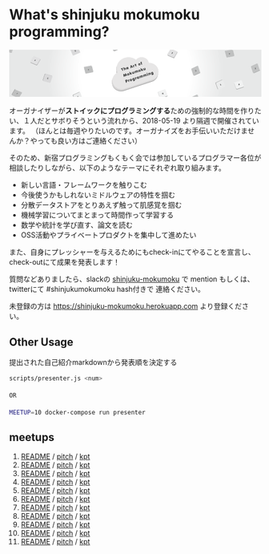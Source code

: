 # What's shinjuku mokumoku programming?

![](/assets/images/shinjuku-mokumoku-banner-960x180.png)

オーガナイザーが**ストイックにプログラミングする**ための強制的な時間を作りたい、１人だとサボりそうという流れから、2018-05-19 より隔週で開催されています。
（ほんとは毎週やりたいのです。オーガナイズをお手伝いいただけませんか？やっても良い方はご連絡ください）

そのため、新宿プログラミングもくもく会では参加しているプログラマー各位が相談したりしながら、以下のようなテーマにそれぞれ取り組みます。

- 新しい言語・フレームワークを触りこむ
- 今後使うかもしれないミドルウェアの特性を掴む
- 分散データストアをとりあえず触って肌感覚を掴む
- 機械学習についてまとまって時間作って学習する
- 数学や統計を学び直す、論文を読む
- OSS活動やプライベートプロダクトを集中して進めたい

また、自身にプレッシャーを与えるためにもcheck-inにてやることを宣言し、check-outにて成果を発表します！

質問などありましたら、slackの [shinjuku-mokumoku](https://shinjuku-mokumoku.slack.com/) で mention もしくは、twitterにて #shinjukumokumoku hash付きで 連絡ください。

未登録の方は https://shinjuku-mokumoku.herokuapp.com より登録ください。

## Other Usage

提出された自己紹介markdownから発表順を決定する

```sh
scripts/presenter.js <num>

OR

MEETUP=10 docker-compose run presenter
```

## meetups

1. [README](/meetups/1/README.md) / [pitch](https://gitpitch.com/shinjuku-mokumoku/shinjuku-mokumoku/master?p=meetups%2F1) / [kpt](/meetups/1/kpt.md)
1. [README](/meetups/2/README.md) / [pitch](https://gitpitch.com/shinjuku-mokumoku/shinjuku-mokumoku/master?p=meetups%2F2) / [kpt](/meetups/2/kpt.md)
1. [README](/meetups/3/README.md) / [pitch](https://gitpitch.com/shinjuku-mokumoku/shinjuku-mokumoku/master?p=meetups%2F3) / [kpt](/meetups/3/kpt.md)
1. [README](/meetups/4/README.md) / [pitch](https://gitpitch.com/shinjuku-mokumoku/shinjuku-mokumoku/master?p=meetups%2F4) / [kpt](/meetups/4/kpt.md)
1. [README](/meetups/5/README.md) / [pitch](https://gitpitch.com/shinjuku-mokumoku/shinjuku-mokumoku/master?p=meetups%2F5) / [kpt](/meetups/5/kpt.md)
1. [README](/meetups/6/README.md) / [pitch](https://gitpitch.com/shinjuku-mokumoku/shinjuku-mokumoku/master?p=meetups%2F6) / [kpt](/meetups/6/kpt.md)
1. [README](/meetups/7/README.md) / [pitch](https://gitpitch.com/shinjuku-mokumoku/shinjuku-mokumoku/master?p=meetups%2F7) / [kpt](/meetups/7/kpt.md)
1. [README](/meetups/8/README.md) / [pitch](https://gitpitch.com/shinjuku-mokumoku/shinjuku-mokumoku/master?p=meetups%2F8) / [kpt](/meetups/8/kpt.md)
1. [README](/meetups/9/README.md) / [pitch](https://gitpitch.com/shinjuku-mokumoku/shinjuku-mokumoku/master?p=meetups%2F9) / [kpt](/meetups/9/kpt.md)
1. [README](/meetups/10/README.md) / [pitch](https://gitpitch.com/shinjuku-mokumoku/shinjuku-mokumoku/master?p=meetups%2F10) / [kpt](/meetups/10/kpt.md)
1. [README](/meetups/11/README.md) / [pitch](https://gitpitch.com/shinjuku-mokumoku/shinjuku-mokumoku/master?p=meetups%2F11) / [kpt](/meetups/11/kpt.md)
